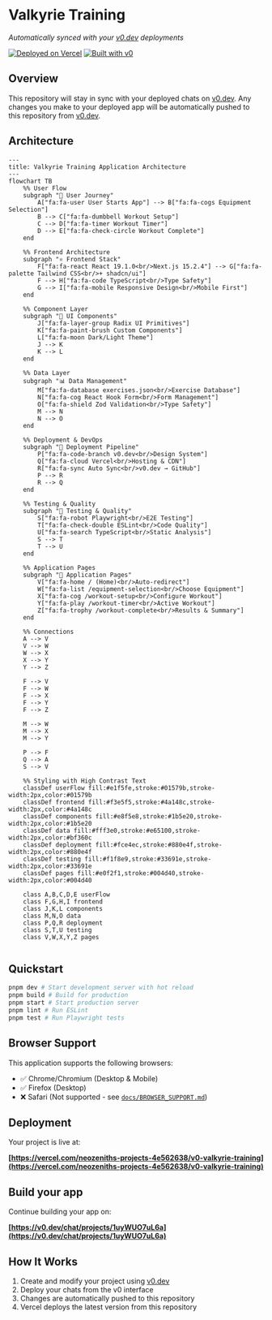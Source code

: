 # Valkyrie Training

*Automatically synced with your [v0.dev](https://v0.dev) deployments*

[![Deployed on Vercel](https://img.shields.io/badge/Deployed%20on-Vercel-black?style=for-the-badge&logo=vercel)](https://vercel.com/neozeniths-projects-4e562638/v0-valkyrie-training)
[![Built with v0](https://img.shields.io/badge/Built%20with-v0.dev-black?style=for-the-badge)](https://v0.dev/chat/projects/1uyWUO7uL6a)

## Overview

This repository will stay in sync with your deployed chats on [v0.dev](https://v0.dev).
Any changes you make to your deployed app will be automatically pushed to this repository from [v0.dev](https://v0.dev).

## Architecture

```mermaid
---
title: Valkyrie Training Application Architecture
---
flowchart TB
    %% User Flow
    subgraph "👤 User Journey"
        A["fa:fa-user User Starts App"] --> B["fa:fa-cogs Equipment Selection"]
        B --> C["fa:fa-dumbbell Workout Setup"]
        C --> D["fa:fa-timer Workout Timer"]
        D --> E["fa:fa-check-circle Workout Complete"]
    end

    %% Frontend Architecture
    subgraph "⚛️ Frontend Stack"
        F["fa:fa-react React 19.1.0<br/>Next.js 15.2.4"] --> G["fa:fa-palette Tailwind CSS<br/>+ shadcn/ui"]
        F --> H["fa:fa-code TypeScript<br/>Type Safety"]
        G --> I["fa:fa-mobile Responsive Design<br/>Mobile First"]
    end

    %% Component Layer
    subgraph "🧩 UI Components"
        J["fa:fa-layer-group Radix UI Primitives"]
        K["fa:fa-paint-brush Custom Components"]
        L["fa:fa-moon Dark/Light Theme"]
        J --> K
        K --> L
    end

    %% Data Layer
    subgraph "📊 Data Management"
        M["fa:fa-database exercises.json<br/>Exercise Database"]
        N["fa:fa-cog React Hook Form<br/>Form Management"]
        O["fa:fa-shield Zod Validation<br/>Type Safety"]
        M --> N
        N --> O
    end

    %% Deployment & DevOps
    subgraph "🚀 Deployment Pipeline"
        P["fa:fa-code-branch v0.dev<br/>Design System"]
        Q["fa:fa-cloud Vercel<br/>Hosting & CDN"]
        R["fa:fa-sync Auto Sync<br/>v0.dev → GitHub"]
        P --> R
        R --> Q
    end

    %% Testing & Quality
    subgraph "🧪 Testing & Quality"
        S["fa:fa-robot Playwright<br/>E2E Testing"]
        T["fa:fa-check-double ESLint<br/>Code Quality"]
        U["fa:fa-search TypeScript<br/>Static Analysis"]
        S --> T
        T --> U
    end

    %% Application Pages
    subgraph "📱 Application Pages"
        V["fa:fa-home / (Home)<br/>Auto-redirect"]
        W["fa:fa-list /equipment-selection<br/>Choose Equipment"]
        X["fa:fa-cog /workout-setup<br/>Configure Workout"]
        Y["fa:fa-play /workout-timer<br/>Active Workout"]
        Z["fa:fa-trophy /workout-complete<br/>Results & Summary"]
    end

    %% Connections
    A --> V
    V --> W
    W --> X
    X --> Y
    Y --> Z

    F --> V
    F --> W
    F --> X
    F --> Y
    F --> Z

    M --> W
    M --> X
    M --> Y

    P --> F
    Q --> A
    S --> V

    %% Styling with High Contrast Text
    classDef userFlow fill:#e1f5fe,stroke:#01579b,stroke-width:2px,color:#01579b
    classDef frontend fill:#f3e5f5,stroke:#4a148c,stroke-width:2px,color:#4a148c
    classDef components fill:#e8f5e8,stroke:#1b5e20,stroke-width:2px,color:#1b5e20
    classDef data fill:#fff3e0,stroke:#e65100,stroke-width:2px,color:#bf360c
    classDef deployment fill:#fce4ec,stroke:#880e4f,stroke-width:2px,color:#880e4f
    classDef testing fill:#f1f8e9,stroke:#33691e,stroke-width:2px,color:#33691e
    classDef pages fill:#e0f2f1,stroke:#004d40,stroke-width:2px,color:#004d40

    class A,B,C,D,E userFlow
    class F,G,H,I frontend
    class J,K,L components
    class M,N,O data
    class P,Q,R deployment
    class S,T,U testing
    class V,W,X,Y,Z pages
    
```

## Quickstart

```sh
pnpm dev # Start development server with hot reload
pnpm build # Build for production
pnpm start # Start production server
pnpm lint # Run ESLint
pnpm test # Run Playwright tests
```

## Browser Support

This application supports the following browsers:
- ✅ Chrome/Chromium (Desktop & Mobile)
- ✅ Firefox (Desktop)
- ❌ Safari (Not supported - see [`docs/BROWSER_SUPPORT.md`](docs/BROWSER_SUPPORT.md))

## Deployment

Your project is live at:

**[https://vercel.com/neozeniths-projects-4e562638/v0-valkyrie-training](https://vercel.com/neozeniths-projects-4e562638/v0-valkyrie-training)**

## Build your app

Continue building your app on:

**[https://v0.dev/chat/projects/1uyWUO7uL6a](https://v0.dev/chat/projects/1uyWUO7uL6a)**

## How It Works

1. Create and modify your project using [v0.dev](https://v0.dev)
2. Deploy your chats from the v0 interface
3. Changes are automatically pushed to this repository
4. Vercel deploys the latest version from this repository